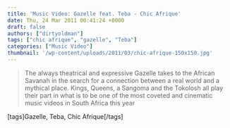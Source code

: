 ```yaml
---
title: 'Music Video: Gazelle feat. Teba - Chic Afrique'
date: Thu, 24 Mar 2011 00:41:24 +0000
draft: false
authors: ["dirtyoldman"]
tags: ["chic afrique", "gazelle", "Teba"]
categories: ["Music Video"]
thumbnail: '/wp-content/uploads/2011/03/chic-afrique-150x150.jpg'
---
```


> The always theatrical and expressive Gazelle takes to the African Savanah in the search for a connection between a real world and a mythical place. Kings, Queens, a Sangoma and the Tokolosh all play their part in what is to be one of the most coveted and cinematic music videos in South Africa this year

\[tags\]Gazelle, Teba, Chic Afrique\[/tags\]